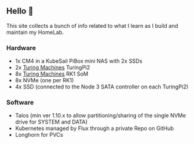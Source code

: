 ## Hello 👋

This site collects a bunch of info related to what I learn as I build and maintain my HomeLab.

### Hardware

- 1x CM4 in a KubeSail PiBox mini NAS with 2x SSDs
- 2x <a href=“https://turing.com”>Turing Machines</a> TuringPi2
- 8x <a href=“https://turing.com”>Turing Machines</a> RK1 SoM
- 8x NVMe (one per RK1)
- 4x SSD (connected to the Node 3 SATA controller on each TuringPi2)

### Software

- Talos (min ver 1.10.x to allow partitioning/sharing of the single NVMe drive for SYSTEM and DATA)
- Kubernetes managed by Flux through a private Repo on GitHub
- Longhorn for PVCs


